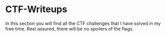 # CTF-Writeups
In this section you will find all the CTF challenges that I have solved in my free time. Rest assured, there will be no spoilers of the flags.
